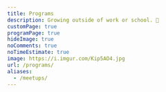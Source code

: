 ```yaml
---
title: Programs
description: Growing outside of work or school. 🌱
customPage: true
programPage: true
hideImage: true
noComments: true
noTimeEstimate: true
image: https://i.imgur.com/Kip5AO4.jpg
url: /programs/
aliases:
  - /meetups/
---
```

